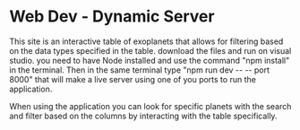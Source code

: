 # Web Dev - Dynamic Server
This site is an interactive table of exoplanets that allows for filtering based on the data types specified in the table. download the files and run on visual studio. you need to have Node installed and use the command "npm install" in the terminal. Then in the same terminal type "npm run dev -- -- port 8000" that will make a live server using one of you ports to run the application.

When using the application you can look for specific planets with the search and filter based on the columns by interacting with the table specifically.
